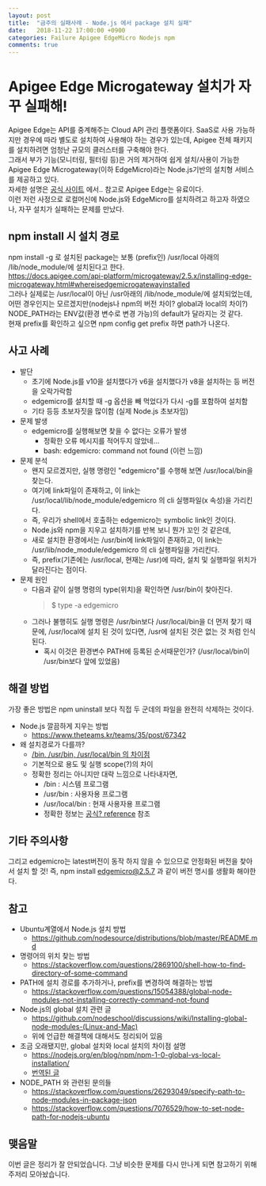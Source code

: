 ```yaml
---
layout: post
title:  "금주의 실패사례 - Node.js 에서 package 설치 실패"
date:   2018-11-22 17:00:00 +0900
categories: Failure Apigee EdgeMicro Nodejs npm
comments: true
---
```


# Apigee Edge Microgateway 설치가 자꾸 실패해!
Apigee Edge는 API를 중계해주는 Cloud API 관리 플랫폼이다. SaaS로 사용 가능하지만 경우에 따라 별도로 설치하여 사용해야 하는 경우가 있는데, Apigee 전체 패키지를 설치하려면 엄청난 규모의 클러스터를 구축해야 한다.  
그래서 부가 기능(모니터링, 필터링 등)은 거의 제거하여 쉽게 설치/사용이 가능한 Apigee Edge Microgateway(이하 EdgeMicro)라는 Node.js기반의 설치형 서비스를 제공하고 있다.  
자세한 설명은 [공식 사이트](https://apigee.com/api-management/) 에서.. 참고로 Apigee Edge는 유료이다.  
이런 저런 사정으로 로컬머신에 Node.js와 EdgeMicro를 설치하려고 하고자 하였으나, 자꾸 설치가 실패하는 문제를 만났다.

## npm install 시 설치 경로
npm install <package> -g 로 설치된 package는 보통 (prefix인) /usr/local 아래의 /lib/node_module/<package>에 설치된다고 한다.  
https://docs.apigee.com/api-platform/microgateway/2.5.x/installing-edge-microgateway.html#whereisedgemicrogatewayinstalled  
그러나 실제로는 /usr/local이 아닌 /usr아래의 /lib/node_module/<package>에 설치되었는데,  
어떤 경우인지는 모르겠지만(nodejs나 npm의 버전 차이? global과 local의 차이?) NODE_PATH라는 ENV값(환경 변수로 변경 가능)의 default가 달라지는 것 같다.  
현재 prefix를 확인하고 싶으면 npm config get prefix 하면 path가 나온다.

## 사고 사례
  * 발단
    + 초기에 Node.js를 v10을 설치했다가 v6을 설치했다가 v8을 설치하는 등 버전을 오락가락함
    + edgemicro를 설치할 때 -g 옵션을 빼 먹었다가 다시 -g를 포함하여 설치함
    + 기타 등등 초보자짓을 많이함 (실제 Node.js 초보자임)
  * 문제 발생
    + edgemicro를 실행해보면 찾을 수 없다는 오류가 발생
      - 정확한 오류 메시지를 적어두지 않았네...  
      - bash: edgemicro: command not found (이런 느낌)
  * 문제 분석 
    + 왠지 모르겠지만, 실행 명령인 "edgemicro"를 수행해 보면 /usr/local/bin을 찾는다.
    + 여기에 link파일이 존재하고, 이 link는 /usr/local/lib/node_module/edgemicro 의 cli 실행파일(x 속성)을 가리킨다.
    + 즉, 우리가 shell에서 호출하는 edgemicro는 symbolic link인 것이다.
    + Node.js와 npm을 지우고 설치하기를 반복 보니 뭔가 꼬인 것 같은데, 
    + 새로 설치한 환경에서는 /usr/bin에 link파일이 존재하고, 이 link는 /usr/lib/node_module/edgemicro 의 cli 실행파일을 가리킨다.  
    + 즉, prefix(기존에는 /usr/local, 현재는 /usr)에 따라, 설치 및 실행파일 위치가 달라진다는 점이다.
  * 문제 원인 
    + 다음과 같이 실행 명령의 type(위치)을 확인하면 /usr/bin이 찾아진다.
      > $ type -a edgemicro 
    + 그러나 불행히도 실행 명령은 /usr/bin보다 /usr/local/bin을 더 먼저 찾기 때문에, /usr/local에 설치 된 것이 있다면, /usr에 설치된 것은 없는 것 처럼 인식된다.
      - 혹시 이것은 환경변수 PATH에 등록된 순서때문인가? (/usr/local/bin이 /usr/bin보다 앞에 있었음)  

## 해결 방법
가장 좋은 방법은 npm uninstall 보다 직접 두 군데의 파일을 완전히 삭제하는 것이다.  
  * Node.js 깔끔하게 지우는 방법
    + https://www.theteams.kr/teams/35/post/67342
  * 왜 설치경로가 다를까?
    + [/bin, /usr/bin, /usr/local/bin 의 차이점](http://wookiist.tistory.com/10)
    + 기본적으로 용도 및 실행 scope(?)의 차이
    + 정확한 정리는 아니지만 대략 느낌으로 나타내자면,
      - /bin : 시스템 프로그램
      - /usr/bin : 사용자용 프로그램
      - /usr/local/bin : 현재 사용자용 프로그램
      - 정확한 정보는 [공식? reference](http://www.pathname.com/fhs/) 참조

## 기타 주의사항
그리고 edgemicro는 latest버전이 동작 하지 않을 수 있으므로 안정화된 버전을 찾아서 설치 할 것!
즉, npm install edgemicro@2.5.7 과 같이 버전 명시를 생활화 해야한다.

## 참고
  * Ubuntu계열에서 Node.js 설치 방법
    + https://github.com/nodesource/distributions/blob/master/README.md
  * 명령어의 위치 찾는 방법
    + https://stackoverflow.com/questions/2869100/shell-how-to-find-directory-of-some-command
  * PATH에 설치 경로를 추가하거나, prefix를 변경하여 해결하는 방법
    + https://stackoverflow.com/questions/15054388/global-node-modules-not-installing-correctly-command-not-found
  * Node.js의 global 설치 관련 글
    + https://github.com/nodeschool/discussions/wiki/Installing-global-node-modules-(Linux-and-Mac)
    + 위에 언급한 해결책에 대해서도 정리되어 있음
  * 조금 오래됐지만, global 설치와 local 설치의 차이점 설명
    + https://nodejs.org/en/blog/npm/npm-1-0-global-vs-local-installation/
    + [번역된 글](http://blog.doortts.com/226)
  * NODE_PATH 와 관련된 문의들
    + https://stackoverflow.com/questions/26293049/specify-path-to-node-modules-in-package-json
    + https://stackoverflow.com/questions/7076529/how-to-set-node-path-for-nodejs-ubuntu
  
## 맺음말
이번 글은 정리가 잘 안되었습니다. 그냥 비슷한 문제를 다시 만나게 되면 참고하기 위해 주저리 모아놨습니다.

